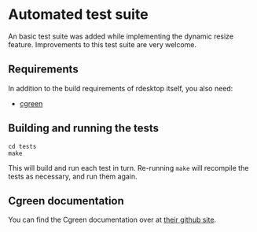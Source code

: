 # Automated test suite

An basic test suite was added while implementing the dynamic resize
feature. Improvements to this test suite are very welcome.


## Requirements

In addition to the build requirements of rdesktop itself, you also need:

 * [cgreen](https://github.com/cgreen-devs/cgreen)


## Building and running the tests

    cd tests
    make

This will build and run each test in turn. Re-running `make` will
recompile the tests as necessary, and run them again.


## Cgreen documentation

You can find the Cgreen documentation over
at [their github site](https://cgreen-devs.github.io).
